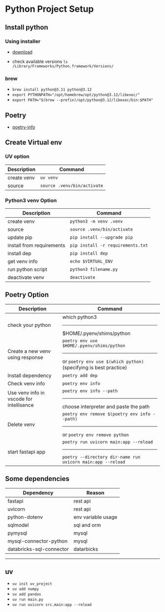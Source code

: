 # Python Project Setup

## Install python

### Using installer

- [download](https://www.python.org/downloads/)

- check available versions `ls /Library/Frameworks/Python.framework/Versions/`

### brew

- `brew install python@3.11 python@3.12`
- `export PYTHONPATH="/opt/homebrew/opt/python@3.12/libexec/"`
- `export PATH="$(brew --prefix)/opt/python@3.12/libexec/bin:$PATH"`

## Poetry

- [poetry-info](./poetry/poetry.md)

## Create Virtual env

### UV option

| Description | Command |
|---------|----------|
| create venv | `uv venv` |
| source | `source .venv/bin/activate` |

### Python3 venv Option

| Description | Command |
|---------|----------|
| create venv | `python3 -m venv .venv` |
| source | `source .venv/bin/activate` |
| update pip | `pip install --upgrade pip` |
| install from requirements | `pip install -r requirements.txt` |
| install dep | `pip install dep` |
| get venv info | `echo $VIRTUAL_ENV` |
| run python script | `python3 filename.py` |
| deactivate venv | `deactivate` |

## Poetry Option

| Description | Command |
|---------|----------|
| check your python | which python3 <hr> $HOME/.pyenv/shims/python|
| Create a new venv using response | `poetry env use $HOME/.pyenv/shims/python`  <hr/> or `poetry env use $(which python)` (specifying is best practice) |
| Install dependency | `poetry add dep` |
| Check venv info | `poetry env info` |
| Use venv info in vscode for intellisence | `poetry env info --path` <hr/> choose interpreter and paste the path |
| Delete venv | `poetry env remove $(poetry env info --path)` <hr/> or `poetry env remove python`  |
| start fastapi app | `poetry run uvicorn main:app --reload`<hr/> `poetry --directory dir-name run uvicorn main:app --reload` |

## Some dependencies

| Dependency | Reason |
|---------|----------|
| fastapi | rest api |
| uvicorn | rest api |
| python-dotenv | env variable usage |
| sqlmodel | sql and orm|
| pymysql | mysql |
| mysql-connector-python | mysql |
| databricks-sql-connector | datarbicks |

--------------------------------

## uv

- `uv init uv_project`
- `uv add numpy`
- `uv add pandas`
- `uv run main.py`
- `uv run uvicorn src.main:app --reload`
